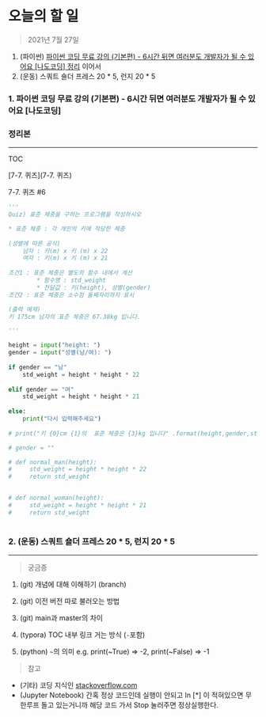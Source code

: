 # 오늘의 할 일

> 2021년 7월 27일



1. (파이썬)  [파이썬 코딩 무료 강의 (기본편) - 6시간 뒤면 여러분도 개발자가 될 수 있어요 [나도코딩] 정리](https://www.youtube.com/watch?v=kWiCuklohdY) 이어서
2. (운동) 스쿼트 숄더 프레스 20 * 5, 런지 20 * 5



### 1. 파이썬 코딩 무료 강의 (기본편) - 6시간 뒤면 여러분도 개발자가 될 수 있어요 [나도코딩] 

### 정리본

-----



TOC

[7-7. 퀴즈](7-7. 퀴즈)





7-7. 퀴즈 #6

```python
'''
Quiz) 표준 체중을 구하는 프로그램을 작성하시오

* 표준 체중 : 각 개인의 키에 적당한 체중
    
(성별에 따른 공식)
	남자 : 키(m) x 키 (m) x 22
	여자 : 키(m) x 키 (m) x 21
	
조건1 : 표준 체중은 별도의 함수 내에서 계산
		* 함수명 : std_weight
		* 전달값 : 키(height), 성별(gender)
조건2 : 표준 체중은 소수점 둘째자리까지 표시

(출력 예제)
키 175cm 남자의 표준 체중은 67.38kg 입니다.

'''

height = input("height: ")
gender = input("성별(남/여): ")
               
if gender == "남"
    std_weight = height * height * 22
    
elif gender == "여"
    std_weight = height * height * 21
        
else:
    print("다시 입력해주세요")
        
# print("키 {0}cm {1}의  표준 체중은 {3}kg 입니다" .format(height,gender,std_weight))

# gender = ""

# def normal_man(height):
#     std_weight = height * height * 22
#     return std_weight


# def normal_woman(height):
#     std_weight = height * height * 21
#     return std_weight



```





### 2. (운동) 스쿼트 숄더 프레스 20 * 5, 런지 20 * 5

----










> 궁금증

1. (git) 개념에 대해 이해하기 (branch)

2. (git) 이전 버전 따로 불러오는 방법

3. (git) main과 master의 차이

4. (typora) TOC 내부 링크 거는 방식 (`-`포함)

5. (python) `~`의 의미 e.g. print(~True) => -2, print(~False) => -1

   

> 참고

- (기타) 코딩 지식인 [stackoverflow.com](stackoverflow.com)
- (Jupyter Notebook) 간혹 정상 코드인데 실행이 안되고 ln [*] 이 적혀있으면 무한루프 돌고 있는거니까 해당 코드 가서 Stop 눌러주면 정상실행한다. 


